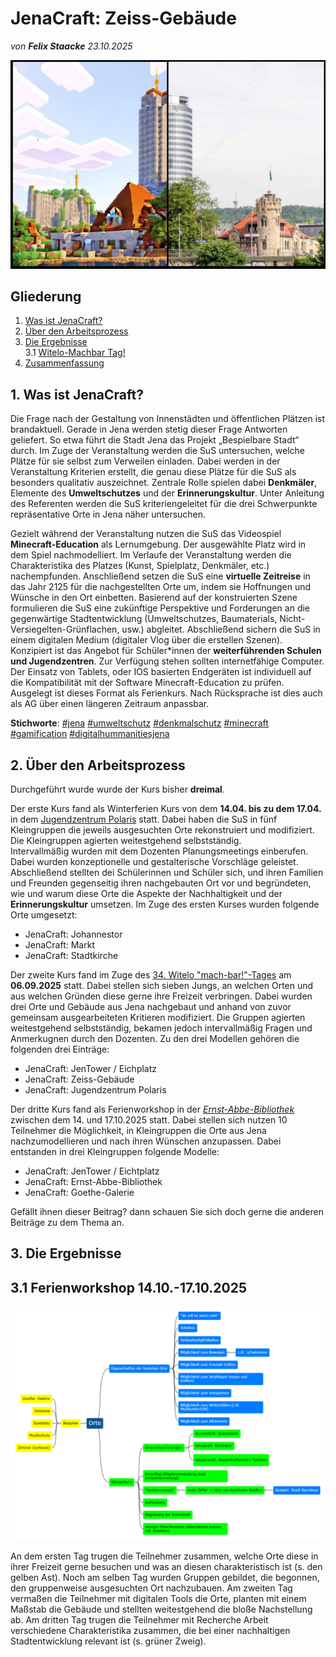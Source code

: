 # JenaCraft: Zeiss-Gebäude

*von **Felix Staacke**   23.10.2025*

![Bild](https://github.com/Datenflix007/jenaCraftImages/raw/main/images/header.jpg)

## Gliederung

1. [Was ist JenaCraft?](#was-ist-jenacraft)
2. [Über den Arbeitsprozess](#2-über-den-arbeitsprozess)
3. [Die Ergebnisse](#3-die-ergebnisse)<br />
  3.1 [Witelo-Machbar Tag!](#31-witelo-machbar-tag)
4. [Zusammenfassung](#4-zusammenfassung)

## 1. Was ist JenaCraft?

Die Frage nach der Gestaltung von Innenstädten und öffentlichen Plätzen ist brandaktuell. Gerade in Jena werden
stetig dieser Frage Antworten geliefert. So etwa führt die Stadt Jena das Projekt „Bespielbare Stadt“ durch.
Im Zuge der Veranstaltung werden die SuS untersuchen, welche Plätze für sie selbst zum Verweilen einladen. Dabei
werden in der Veranstaltung Kriterien erstellt, die genau diese Plätze für die SuS als besonders qualitativ
auszeichnet. Zentrale Rolle spielen dabei  **Denkmäler**, Elemente des **Umweltschutzes** und der **Erinnerungskultur**.
Unter Anleitung des Referenten werden die SuS kriteriengeleitet für die drei Schwerpunkte repräsentative Orte in
Jena näher untersuchen.

Gezielt während der Veranstaltung nutzen die SuS das Videospiel  **Minecraft-Education** als Lernumgebung. Der ausgewählte
Platz wird in dem Spiel nachmodelliert. Im Verlaufe der Veranstaltung werden die Charakteristika des Platzes (Kunst,
Spielplatz, Denkmäler, etc.) nachempfunden. Anschließend setzen die SuS eine **virtuelle Zeitreise** in das Jahr 2125
für die nachgestellten Orte um, indem sie Hoffnungen und Wünsche in den Ort einbetten. Basierend auf der
konstruierten Szene formulieren die SuS eine zukünftige Perspektive und Forderungen an die gegenwärtige
Stadtentwicklung (Umweltschutzes, Baumaterials, Nicht-Versiegelten-Grünflachen, usw.) abgleitet. Abschließend
sichern die SuS in einem digitalen Medium (digitaler Vlog über die erstellen Szenen).
Konzipiert ist das Angebot für Schüler*innen der **weiterführenden Schulen und Jugendzentren**. Zur Verfügung
stehen sollten internetfähige Computer. Der Einsatz von Tablets, oder IOS basierten Endgeräten ist individuell auf
die Kompatibilität mit der Software Minecraft-Education zu prüfen. Ausgelegt ist dieses Format als Ferienkurs. Nach
Rücksprache ist dies auch als AG über einen längeren Zeitraum anpassbar.

**Stichworte**: [#jena](https://4dcity.org/?scene=jena) [#umweltschutz](https://4dcity.org/?scene=jena) [#denkmalschutz](https://4dcity.org/?scene=jena) [#minecraft](https://4dcity.org/?scene=jena) [#gamification](https://4dcity.org/?scene=jena) [#digitalhummanitiesjena](https://4dcity.org/?scene=jena)

## 2. Über den Arbeitsprozess

Durchgeführt wurde wurde der Kurs bisher **dreimal**. 

Der erste Kurs fand als Winterferien Kurs von dem **14.04. bis zu dem 17.04.** in dem [Jugendzentrum Polaris](https://polaris-jena.de/) statt. Dabei haben die SuS in fünf 
Kleingruppen die jeweils ausgesuchten Orte rekonstruiert und modifiziert. Die Kleingruppen agierten weitestgehend selbstständig.  
Intervallmäßig wurden mit dem Dozenten Planungsmeetings einberufen. Dabei wurden konzeptionelle und gestalterische 
Vorschläge geleistet.
Abschließend stellten dei Schülerinnen und Schüler sich, und ihren Familien und Freunden gegenseitig ihren nachgebauten 
Ort vor und begründeten, wie und warum diese Orte die Aspekte der Nachhaltigkeit und der **Erinnerungskultur** umsetzen.
Im Zuge des ersten Kurses wurden folgende Orte umgesetzt:
  - JenaCraft: Johannestor
  - JenaCraft: Markt
  - JenaCraft: Stadtkirche

Der zweite Kurs fand im Zuge des [34. Witelo "mach-bar!"-Tages](https://www.witelo.de/mach-bar-tage/kw/bereich/kursdetails/kurs/A-142/kursname/34+mach-bar-Tag/kategorie-id/262/#inhalt) am **06.09.2025** statt. Dabei stellen sich sieben Jungs, an welchen Orten und aus welchen Gründen diese gerne ihre Freizeit verbringen. Dabei wurden drei Orte und Gebäude aus Jena nachgebaut und anhand von zuvor gemeinsam ausgearbeiteten Kritieren modifiziert. Die Gruppen agierten weitestgehend selbstständig, bekamen jedoch intervallmäßig Fragen und Anmerkugnen durch den Dozenten. Zu den drei Modellen gehören die folgenden drei Einträge:
  - JenaCraft: JenTower / Eichplatz
  - JenaCraft: Zeiss-Gebäude
  - JenaCraft: Jugendzentrum Polaris

Der dritte Kurs fand als Ferienworkshop in der [*Ernst-Abbe-Bibliothek*](https://www.stadtbibliothek-jena.de/de/startseite/700073) zwischen dem 14. und 17.10.2025 statt. Dabei stellen sich nutzen 10 Teilnehmer die Möglichkeit, in Kleingruppen die Orte aus Jena nachzumodellieren und nach ihren Wünschen anzupassen. Dabei entstanden in drei Kleingruppen folgende Modelle:
  - JenaCraft: JenTower / Eichtplatz
  - JenaCraft: Ernst-Abbe-Bibliothek
  - JenaCraft: Goethe-Galerie 
  
Gefällt ihnen dieser Beitrag? dann schauen Sie sich doch gerne die anderen Beiträge zu dem Thema an.

## 3. Die Ergebnisse

## 3.1 Ferienworkshop 14.10.-17.10.2025
![Mind-Map](../images/eab/Mind-Map-online.de_.png)

An dem ersten Tag trugen die Teilnehmer zusammen, welche Orte diese in ihrer Freizeit gerne besuchen und was an diesen charakteristisch ist (s. den gelben Ast). Noch am selben Tag wurden Gruppen gebildet, die begonnen, den gruppenweise ausgesuchten Ort nachzubauen. 
Am zweiten Tag vermaßen die Teilnehmer mit digitalen Tools die Orte, planten mit einem Maßstab die Gebäude und stellten weitestgehend die bloße Nachstellung ab. 
Am dritten Tag trugen die Teilnehmer mit Recherche Arbeit verschiedene Charakteristika zusammen, die bei einer nachhaltigen Stadtentwicklung relevant ist (s. grüner Zweig). 

